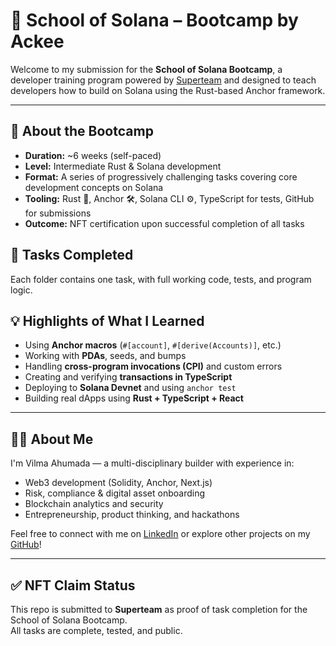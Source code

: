 # 🧠 School of Solana – Bootcamp by Ackee

Welcome to my submission for the **School of Solana Bootcamp**, a developer training program powered by [Superteam](https://superteam.fun/) and designed to teach developers how to build on Solana using the Rust-based Anchor framework.

---

## 🏁 About the Bootcamp

- **Duration:** ~6 weeks (self-paced)
- **Level:** Intermediate Rust & Solana development
- **Format:** A series of progressively challenging tasks covering core development concepts on Solana
- **Tooling:** Rust 🦀, Anchor 🛠, Solana CLI ⚙️, TypeScript for tests, GitHub for submissions
- **Outcome:** NFT certification upon successful completion of all tasks

## 🧩 Tasks Completed

Each folder contains one task, with full working code, tests, and program logic.

## 💡 Highlights of What I Learned

- Using **Anchor macros** (`#[account]`, `#[derive(Accounts)]`, etc.)
- Working with **PDAs**, seeds, and bumps
- Handling **cross-program invocations (CPI)** and custom errors
- Creating and verifying **transactions in TypeScript**
- Deploying to **Solana Devnet** and using `anchor test`
- Building real dApps using **Rust + TypeScript + React**

---

## 👩‍💻 About Me

I'm Vilma Ahumada — a multi-disciplinary builder with experience in:

- Web3 development (Solidity, Anchor, Next.js)
- Risk, compliance & digital asset onboarding
- Blockchain analytics and security
- Entrepreneurship, product thinking, and hackathons

Feel free to connect with me on [LinkedIn](https://linkedin.com/in/vilmapato) or explore other projects on my [GitHub](https://github.com/vilmapato)!

---

## ✅ NFT Claim Status

This repo is submitted to **Superteam** as proof of task completion for the School of Solana Bootcamp.  
All tasks are complete, tested, and public.
